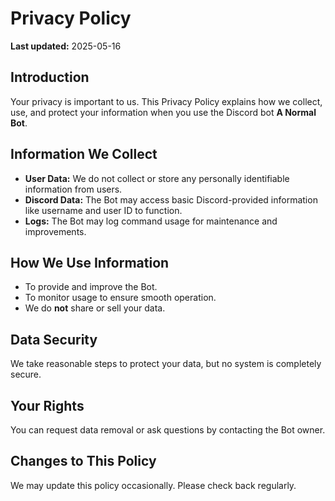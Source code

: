# Privacy Policy

**Last updated:** 2025-05-16

## Introduction

Your privacy is important to us. This Privacy Policy explains how we collect, use, and protect your information when you use the Discord bot **A Normal Bot**.

## Information We Collect

- **User Data:** We do not collect or store any personally identifiable information from users.
- **Discord Data:** The Bot may access basic Discord-provided information like username and user ID to function.
- **Logs:** The Bot may log command usage for maintenance and improvements.

## How We Use Information

- To provide and improve the Bot.
- To monitor usage to ensure smooth operation.
- We do **not** share or sell your data.

## Data Security

We take reasonable steps to protect your data, but no system is completely secure.

## Your Rights

You can request data removal or ask questions by contacting the Bot owner.

## Changes to This Policy

We may update this policy occasionally. Please check back regularly.
